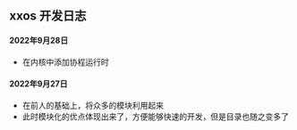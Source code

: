 ## xxos 开发日志

#### 2022年9月28日
* 在内核中添加协程运行时

#### 2022年9月27日
* 在前人的基础上，将众多的模块利用起来
* 此时模块化的优点体现出来了，方便能够快速的开发，但是目录也随之变多了